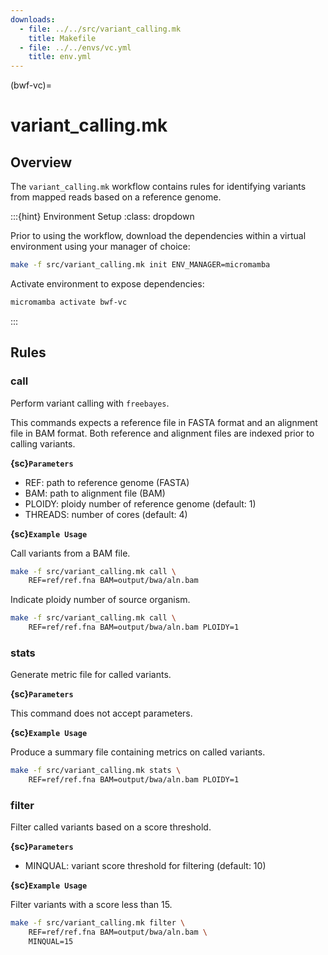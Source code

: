 ```yaml
---
downloads:
  - file: ../../src/variant_calling.mk
    title: Makefile
  - file: ../../envs/vc.yml
    title: env.yml
---
```


(bwf-vc)=
# variant_calling.mk

## Overview

The `variant_calling.mk` workflow contains rules for identifying variants from mapped reads based on a reference genome.

:::{hint} Environment Setup
:class: dropdown

Prior to using the workflow, download the dependencies within a virtual environment using your manager of choice:

```bash
make -f src/variant_calling.mk init ENV_MANAGER=micromamba
```

Activate environment to expose dependencies:
```bash
micromamba activate bwf-vc
```
:::

## Rules

### call

Perform variant calling with `freebayes`.

This commands expects a reference file in FASTA format and an alignment file in BAM format. Both reference and alignment files are indexed prior to calling variants.

**{sc}`Parameters`**

- REF: path to reference genome (FASTA)
- BAM: path to alignment file (BAM)
- PLOIDY: ploidy number of reference genome (default: 1)
- THREADS: number of cores (default: 4)

**{sc}`Example Usage`**

Call variants from a BAM file.
```bash
make -f src/variant_calling.mk call \
    REF=ref/ref.fna BAM=output/bwa/aln.bam
```

Indicate ploidy number of source organism.
```bash
make -f src/variant_calling.mk call \
    REF=ref/ref.fna BAM=output/bwa/aln.bam PLOIDY=1
```

### stats

Generate metric file for called variants.

**{sc}`Parameters`**

This command does not accept parameters.

**{sc}`Example Usage`**

Produce a summary file containing metrics on called variants.
```bash
make -f src/variant_calling.mk stats \
    REF=ref/ref.fna BAM=output/bwa/aln.bam PLOIDY=1
```

### filter

Filter called variants based on a score threshold.

**{sc}`Parameters`**

- MINQUAL: variant score threshold for filtering (default: 10)

**{sc}`Example Usage`**

Filter variants with a score less than 15.
```bash
make -f src/variant_calling.mk filter \
    REF=ref/ref.fna BAM=output/bwa/aln.bam \
    MINQUAL=15
```
